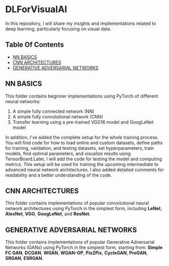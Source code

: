# DLForVisualAI

In this repository, I will share my insights and implementations related to deep learning, particularly focusing on visual data.

## Table Of Contents
- [NN BASICS](#nn-basics)
- [CNN ARCHITECTURES](#cnn-architectures)
- [GENERATIVE ADVERSARIAL NETWORKS](#generative-adversarial-networks)

## NN BASICS
This folder contains beginner implementations using PyTorch of different neural networks:
1. A simple fully connected network (NN)
2. A simple fully convolutional network (CNN)
3. Transfer learning using a pre-trained VGG16 model and GoogLeNet model

In addition, I've added the complete setup for the whole training process. You will find code for how to load online and custom datasets, define paths for training, validation, and testing datasets, set hyperparameters, train models, find optimal parameters, and visualize results using TensorBoard.Later, I will add the code for testing the model and computing metrics. This setup will be used for training the upcoming intermediate to advanced neural network architectures. I also added detailed comments for readability and a better understanding of the code.

## CNN ARCHITECTURES
This folder contains implementations of popular convolutional neural network architectures using PyTorch in the simplest form, including __LeNet__, __AlexNet__, __VGG__, __GoogLeNet__, and __ResNet__.


## GENERATIVE ADVERSARIAL NETWORKS
This folder contains implementations of popular Generative Adversarial Networks (GANs) using PyTorch in the simplest form, starting from: **Simple FC GAN**, **DCGAN**, **WGAN**, **WGAN-GP**, **Pix2Pix**, **CycleGAN**, **ProGAN**, **SRGAN**, **ESRGAN**.

